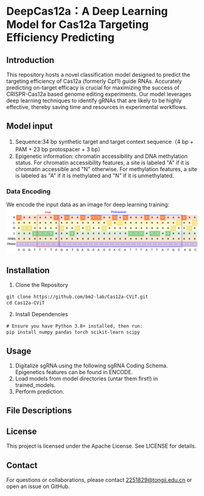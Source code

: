 # DeepCas12a：A Deep Learning Model for Cas12a Targeting Efficiency Predicting
## Introduction
This repository hosts a novel classification model designed to predict the targeting efficiency of Cas12a (formerly Cpf1) guide RNAs. Accurately predicting on-target efficacy is crucial for maximizing the success of CRISPR-Cas12a based genome editing experiments. Our model leverages deep learning techniques to identify gRNAs that are likely to be highly effective, thereby saving time and resources in experimental workflows.
## Model input
1. Sequence:34 bp synthetic target and target context sequence（4 bp + PAM + 23 bp protospacer + 3 bp）
2. Epigenetic information: chromatin accessibility and DNA methylation status. For chromatin accessibility features, a site is labeled "A" if it is chromatin accessible and "N" otherwise. For methylation features, a site is labeled as "A" if it is methylated and "N" if it is unmethylated.
### Data Encoding
We encode the input data as an image for deep learning training:
![我的图片](./images/encoding.png)
## Installation
1. Clone the Repository
```
git clone https://github.com/bm2-lab/Cas12a-CViT.git
cd Cas12a-CViT
```
2. Install Dependencies
```
# Ensure you have Python 3.8+ installed, then run:
pip install numpy pandas torch scikit-learn scipy
```
## Usage
1. Digitalize sgRNA using the following sgRNA Coding Schema. Epigenetics features can be found in ENCODE.
2. Load models from model directories (untar them first!) in trained_models.
3. Perform prediction.
## File Descriptions
## License
This project is licensed under the Apache License. See LICENSE for details.
## Contact
For questions or collaborations, please contact 2251829@tongji.edu.cn or open an issue on GitHub.
